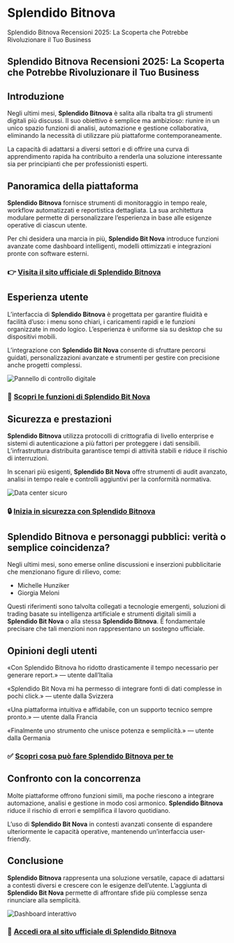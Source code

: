 # Splendido Bitnova
Splendido Bitnova Recensioni 2025: La Scoperta che Potrebbe Rivoluzionare il Tuo Business
## Splendido Bitnova Recensioni 2025: La Scoperta che Potrebbe Rivoluzionare il Tuo Business

## Introduzione
Negli ultimi mesi, **Splendido Bitnova** è salita alla ribalta tra gli strumenti digitali più discussi. Il suo obiettivo è semplice ma ambizioso: riunire in un unico spazio funzioni di analisi, automazione e gestione collaborativa, eliminando la necessità di utilizzare più piattaforme contemporaneamente.

La capacità di adattarsi a diversi settori e di offrire una curva di apprendimento rapida ha contribuito a renderla una soluzione interessante sia per principianti che per professionisti esperti.

## Panoramica della piattaforma
**Splendido Bitnova** fornisce strumenti di monitoraggio in tempo reale, workflow automatizzati e reportistica dettagliata. La sua architettura modulare permette di personalizzare l’esperienza in base alle esigenze operative di ciascun utente.

Per chi desidera una marcia in più, **Splendido Bit Nova** introduce funzioni avanzate come dashboard intelligenti, modelli ottimizzati e integrazioni pronte con software esterni.

### 👉 **[Visita il sito ufficiale di Splendido Bitnova](https://liberofuturex.it)**

## Esperienza utente
L’interfaccia di **Splendido Bitnova** è progettata per garantire fluidità e facilità d’uso: i menu sono chiari, i caricamenti rapidi e le funzioni organizzate in modo logico. L’esperienza è uniforme sia su desktop che su dispositivi mobili.

L’integrazione con **Splendido Bit Nova** consente di sfruttare percorsi guidati, personalizzazioni avanzate e strumenti per gestire con precisione anche progetti complessi.

![Pannello di controllo digitale](https://images.unsplash.com/photo-1507679799987-c73779587ccf?auto=format&fit=crop&w=1170&q=80)

### 🔗 **[Scopri le funzioni di Splendido Bit Nova](https://liberofuturex.it)**

## Sicurezza e prestazioni
**Splendido Bitnova** utilizza protocolli di crittografia di livello enterprise e sistemi di autenticazione a più fattori per proteggere i dati sensibili. L’infrastruttura distribuita garantisce tempi di attività stabili e riduce il rischio di interruzioni.

In scenari più esigenti, **Splendido Bit Nova** offre strumenti di audit avanzato, analisi in tempo reale e controlli aggiuntivi per la conformità normativa.

![Data center sicuro](https://www.naquadria.it/img/blog/data-center.jpg)

### 🔒 **[Inizia in sicurezza con Splendido Bitnova](https://liberofuturex.it)**

## Splendido Bitnova e personaggi pubblici: verità o semplice coincidenza?
Negli ultimi mesi, sono emerse online discussioni e inserzioni pubblicitarie che menzionano figure di rilievo, come:

- Michelle Hunziker
- Giorgia Meloni

Questi riferimenti sono talvolta collegati a tecnologie emergenti, soluzioni di trading basate su intelligenza artificiale e strumenti digitali simili a **Splendido Bit Nova** o alla stessa **Splendido Bitnova**. È fondamentale precisare che tali menzioni non rappresentano un sostegno ufficiale.

## Opinioni degli utenti
«Con Splendido Bitnova ho ridotto drasticamente il tempo necessario per generare report.» — utente dall’Italia

«Splendido Bit Nova mi ha permesso di integrare fonti di dati complesse in pochi click.» — utente dalla Svizzera

«Una piattaforma intuitiva e affidabile, con un supporto tecnico sempre pronto.» — utente dalla Francia

«Finalmente uno strumento che unisce potenza e semplicità.» — utente dalla Germania

### ✅ **[Scopri cosa può fare Splendido Bitnova per te](https://liberofuturex.it)**

## Confronto con la concorrenza
Molte piattaforme offrono funzioni simili, ma poche riescono a integrare automazione, analisi e gestione in modo così armonico. **Splendido Bitnova** riduce il rischio di errori e semplifica il lavoro quotidiano.

L’uso di **Splendido Bit Nova** in contesti avanzati consente di espandere ulteriormente le capacità operative, mantenendo un’interfaccia user-friendly.

## Conclusione
**Splendido Bitnova** rappresenta una soluzione versatile, capace di adattarsi a contesti diversi e crescere con le esigenze dell’utente. L’aggiunta di **Splendido Bit Nova** permette di affrontare sfide più complesse senza rinunciare alla semplicità.

![Dashboard interattivo](https://images.unsplash.com/photo-1618477247222-acbdb0e159b3?auto=format&fit=crop&w=1170&q=80)

### 🚀 **[Accedi ora al sito ufficiale di Splendido Bitnova](https://liberofuturex.it)**
